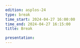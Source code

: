 ```yaml
---
edition: asplos-24
type: break
time_start: 2024-04-27 16:00:00
time_end: 2024-04-27 16:15:00
title: Break

presentation:
---
```

